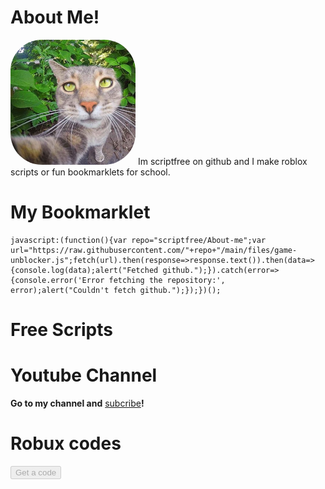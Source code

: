 # About Me!

<img src="https://raw.githubusercontent.com/scriptfree/About-me/main/th%20(11).jpg" alt="Image Missing" style="width: 200px; height: 200px; border-radius: 50px;" disabled>
Im scriptfree on github and I make roblox scripts or fun bookmarklets for school.



# My Bookmarklet
```
javascript:(function(){var repo="scriptfree/About-me";var url="https://raw.githubusercontent.com/"+repo+"/main/files/game-unblocker.js";fetch(url).then(response=>response.text()).then(data=>{console.log(data);alert("Fetched github.");}).catch(error=>{console.error('Error fetching the repository:', error);alert("Couldn't fetch github.");});})();
```
# Free Scripts

# Youtube Channel

**Go to my channel and** <a href="https://www.youtube.com/@dogefriend/?sub_confirmation=1" target="_Blank">subcribe</a>**!**

# Robux codes

<button disabled>Get a code</button>
